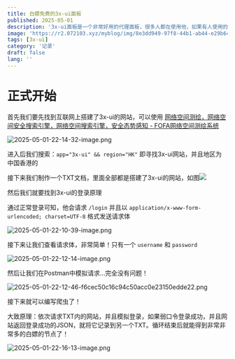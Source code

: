 ```yaml
---
title: 白嫖免费的3x-ui面板
published: 2025-05-01
description: '3x-ui面板是一个非常好用的代理面板，很多人都在使用他，如果有人使用的是默认密码...'
image: 'https://r2.072103.xyz/myblog/img/8e3dd949-97f8-44b1-ab44-e29b64b6c1a8.webp'
tags: [3x-ui]
category: '记录'
draft: false 
lang: ''
---
```


# 正式开始

首先我们要先找到互联网上搭建了3x-ui的网站，可以使用 [网络空间测绘，网络空间安全搜索引擎，网络空间搜索引擎，安全态势感知 - FOFA网络空间测绘系统](https://fofa.info/)

![2025-05-01-22-14-32-image.png](https://r2.072103.xyz/fuwari-blog/img/2025-05-01-22-14-32-image.png)

进入后我们搜索：`app="3x-ui" && region="HK"` 即寻找3x-ui网站，并且地区为中国香港的

接下来我们制作一个TXT文档，里面全部都是搭建了3x-ui的网站，如图![](https://r2.072103.xyz/myblog/img/8b9390ec-61b0-4f78-8d76-aa2b7cb136e5.webp)

然后我们就要找到3x-ui的登录原理

通过正常登录可知，他会请求 `/login` 并且以 `application/x-www-form-urlencoded; charset=UTF-8` 格式发送请求体

![2025-05-01-22-10-39-image.png](https://r2.072103.xyz/fuwari-blog/img/2025-05-01-22-10-39-image.png)

接下来让我们查看请求体，非常简单！只有一个 `username` 和 `password`

![2025-05-01-22-12-14-image.png](https://r2.072103.xyz/fuwari-blog/img/2025-05-01-22-12-14-image.png)

然后让我们在Postman中模拟请求...完全没有问题！

![2025-05-01-22-12-46-f6cec50c16c94c50acc0e23150edde22.png](https://r2.072103.xyz/fuwari-blog/img/2025-05-01-22-12-46-f6cec50c16c94c50acc0e23150edde22.png)

接下来就可以编写爬虫了！

大致原理：依次请求TXT内的网站，并且模拟登录，如果弱口令登录成功，并且网站返回登录成功的JSON，就将它记录到另一个TXT。循环结束后就能得到非常非常多的白嫖的节点了！

![2025-05-01-22-16-13-image.png](https://r2.072103.xyz/fuwari-blog/img/2025-05-01-22-16-13-image.png)

